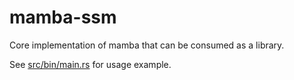 # mamba-ssm

Core implementation of mamba that can be consumed as a library.

See [src/bin/main.rs](src/bin/main.rs) for usage example.